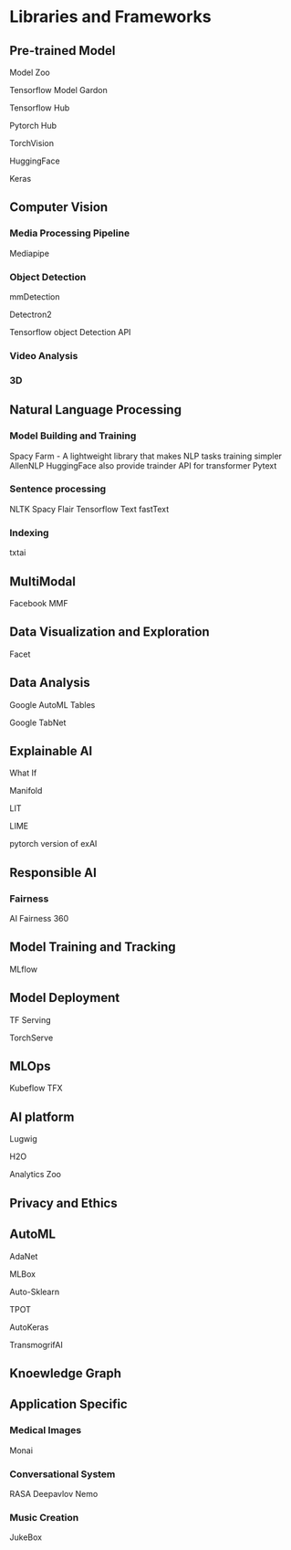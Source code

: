 # Libraries and Frameworks

## Pre-trained Model

Model Zoo

Tensorflow Model Gardon

Tensorflow Hub

Pytorch Hub

TorchVision

HuggingFace

Keras

## Computer Vision

### Media Processing Pipeline

Mediapipe

### Object Detection

mmDetection

Detectron2

Tensorflow object Detection API

### Video Analysis

### 3D



## Natural Language Processing



### Model Building and Training

Spacy
Farm - A lightweight library that makes NLP tasks training simpler
AllenNLP
HuggingFace also provide trainder API for transformer
Pytext

### Sentence processing

NLTK
Spacy
Flair
Tensorflow Text
fastText

### Indexing

txtai

## MultiModal

Facebook MMF


## Data Visualization and Exploration

Facet

## Data Analysis

Google AutoML Tables

Google TabNet



## Explainable AI

What If

Manifold

LIT

LIME

pytorch version of exAI


## Responsible AI

### Fairness
AI Fairness 360 

## Model Training and Tracking

MLflow

## Model Deployment

TF Serving

TorchServe


## MLOps

Kubeflow
TFX

## AI platform

Lugwig

H2O

Analytics Zoo

## Privacy and Ethics

## AutoML

AdaNet

MLBox

Auto-Sklearn

TPOT

AutoKeras

TransmogrifAI


## Knoewledge Graph


## Application Specific

### Medical Images

Monai


### Conversational System

RASA
Deepavlov
Nemo

### Music Creation

JukeBox
